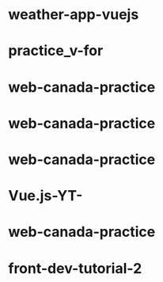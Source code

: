 # weather-app-vuejs
# practice_v-for
# web-canada-practice
# web-canada-practice
# web-canada-practice
# Vue.js-YT-
# web-canada-practice
# front-dev-tutorial-2
